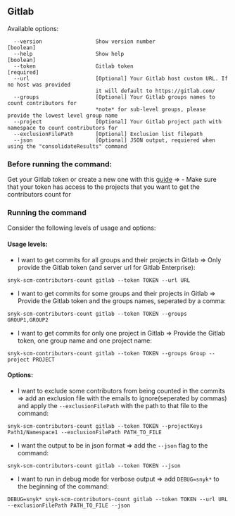 ## Gitlab
Available options:
```
  --version                 Show version number                        [boolean]
  --help                    Show help                                  [boolean]
  --token                   Gitlab token                               [required]
  --url                     [Optional] Your Gitlab host custom URL. If no host was provided
                            it will default to https://gitlab.com/
  --groups                  [Optional] Your Gitlab groups names to count contributors for 
                            *note* for sub-level groups, please provide the lowest level group name                
  --project                 [Optional] Your Gitlab project path with namespace to count contributors for
  --exclusionFilePath       [Optional] Exclusion list filepath
  --json                    [Optional] JSON output, requiered when using the "consolidateResults" command
```

### Before running the command:
Get your Gitlab token or create a new one with this [guide](https://docs.gitlab.com/ee/user/profile/personal_access_tokens.html) =>
    - Make sure that your token has access to the projects that you want to get the contributors count for

### Running the command

Consider the following levels of usage and options:

#### Usage levels:
- I want to get commits for all groups and their projects in Gitlab => Only provide the Gitlab token (and server url for Gitlab Enterprise): 
```
snyk-scm-contributors-count gitlab --token TOKEN --url URL
```

- I want to get commits for some groups and their projects in Gitlab => Provide the Gitlab token
  and the groups names, seperated by a comma:
```
snyk-scm-contributors-count gitlab --token TOKEN --groups GROUP1,GROUP2
```

- I want to get commits for only one project in Gitlab => Provide the Gitlab token,
  one group name and one project name:
```
snyk-scm-contributors-count gitlab --token TOKEN --groups Group --project PROJECT
```

#### Options:
- I want to exclude some contributors from being counted in the commits => add an exclusion file with the emails to ignore(seperated by commas) and apply the `--exclusionFilePath` with the path to that file to the command:
```
snyk-scm-contributors-count gitlab --token TOKEN --projectKeys Path1/Namespace1 --exclusionFilePath PATH_TO_FILE
```

- I want the output to be in json format => add the `--json` flag to the command:
```
snyk-scm-contributors-count gitlab --token TOKEN --json
```

- I want to run in debug mode for verbose output => add `DEBUG=snyk*` to the beginning of the command:
```
DEBUG=snyk* snyk-scm-contributors-count gitlab --token TOKEN --url URL --exclusionFilePath PATH_TO_FILE --json
```
